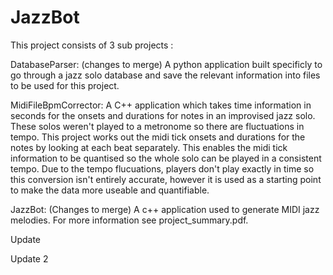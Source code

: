# JazzBot

This project consists of 3 sub projects :

DatabaseParser: (changes to merge)
A python application built specificly to go through a jazz solo database and save the relevant information into files to be used for this project.

MidiFileBpmCorrector:
A C++ application which takes time information in seconds for the onsets and durations for notes in an improvised jazz solo. These solos weren't played to a metronome so there are fluctuations in tempo. This project works out the midi tick onsets and durations for the notes by looking at each beat separately. This enables the midi tick information to be quantised so the whole solo can be played in a consistent tempo. Due to the tempo flucuations, players don't play exactly in time so this conversion isn't entirely accurate, however it is used as a starting point to make the data more useable and quantifiable.

JazzBot: (Changes to merge)
A c++ application used to generate MIDI jazz melodies. For more information see project_summary.pdf. 

Update

Update 2

